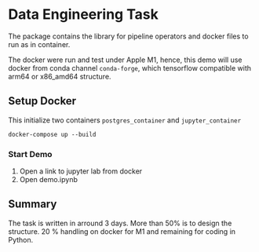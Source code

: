 # Data Engineering Task

The package contains the library for pipeline operators and docker files to run as in container. 

The docker were run and test under Apple M1, hence, this demo will use docker from conda channel `conda-forge`, which tensorflow compatible with arm64 or x86_amd64 structure. 

## Setup Docker
This initialize two containers `postgres_container` and `jupyter_container`
```
docker-compose up --build
```

### Start Demo
1. Open a link to jupyter lab from docker
2. Open demo.ipynb

## Summary
The task is written in arround 3 days. More than 50% is to design the structure. 20 % handling on docker for M1 and remaining for coding in Python.